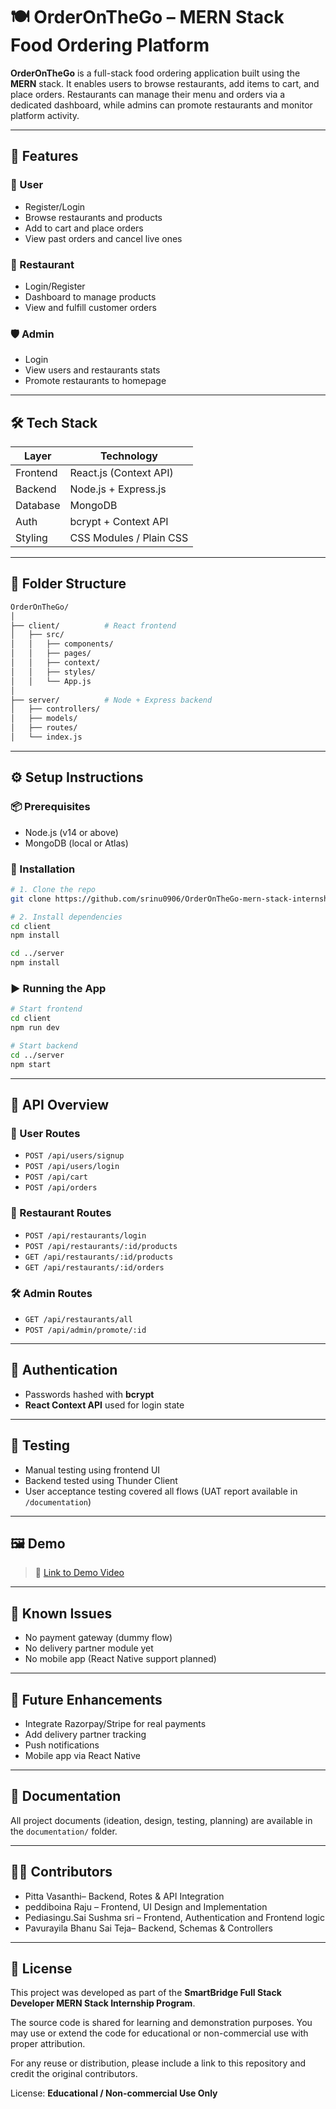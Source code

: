 # 🍽️ OrderOnTheGo – MERN Stack Food Ordering Platform

**OrderOnTheGo** is a full-stack food ordering application built using the **MERN** stack. It enables users to browse restaurants, add items to cart, and place orders. Restaurants can manage their menu and orders via a dedicated dashboard, while admins can promote restaurants and monitor platform activity.

---

## 🚀 Features

### 👤 User
- Register/Login
- Browse restaurants and products
- Add to cart and place orders
- View past orders and cancel live ones

### 🍴 Restaurant
- Login/Register
- Dashboard to manage products
- View and fulfill customer orders

### 🛡️ Admin
- Login
- View users and restaurants stats
- Promote restaurants to homepage

---

## 🛠️ Tech Stack

| Layer        | Technology             |
|--------------|------------------------|
| Frontend     | React.js (Context API) |
| Backend      | Node.js + Express.js   |
| Database     | MongoDB                |
| Auth         | bcrypt + Context API   |
| Styling      | CSS Modules / Plain CSS|

---

## 📁 Folder Structure

```bash
OrderOnTheGo/
│
├── client/          # React frontend
│   ├── src/
│   │   ├── components/
│   │   ├── pages/
│   │   ├── context/
│   │   ├── styles/
│   │   └── App.js
│
├── server/          # Node + Express backend
│   ├── controllers/
│   ├── models/
│   ├── routes/
│   └── index.js
````

---

## ⚙️ Setup Instructions

### 📦 Prerequisites

* Node.js (v14 or above)
* MongoDB (local or Atlas)

### 🧩 Installation

```bash
# 1. Clone the repo
git clone https://github.com/srinu0906/OrderOnTheGo-mern-stack-internship-project.git

# 2. Install dependencies
cd client
npm install

cd ../server
npm install
```


### ▶️ Running the App

```bash
# Start frontend
cd client
npm run dev

# Start backend
cd ../server
npm start
```

---

## 🔌 API Overview

### 🧑 User Routes

* `POST /api/users/signup`
* `POST /api/users/login`
* `POST /api/cart`
* `POST /api/orders`

### 🍴 Restaurant Routes

* `POST /api/restaurants/login`
* `POST /api/restaurants/:id/products`
* `GET /api/restaurants/:id/products`
* `GET /api/restaurants/:id/orders`

### 🛠 Admin Routes

* `GET /api/restaurants/all`
* `POST /api/admin/promote/:id`

---

## 🔐 Authentication

* Passwords hashed with **bcrypt**
* **React Context API** used for login state

---

## 🧪 Testing

* Manual testing using frontend UI
* Backend tested using Thunder Client
* User acceptance testing covered all flows (UAT report available in `/documentation`)

---

## 🖼 Demo

> 📸 [Link to Demo Video](https://drive.google.com/file/d/1iXTpXvCYmCfNxp_BeDDFqVF3GosNmMtB/view?usp=sharing)

---

## 🐞 Known Issues

* No payment gateway (dummy flow)
* No delivery partner module yet
* No mobile app (React Native support planned)

---

## 🌱 Future Enhancements

* Integrate Razorpay/Stripe for real payments
* Add delivery partner tracking
* Push notifications
* Mobile app via React Native

---

## 📎 Documentation

All project documents (ideation, design, testing, planning) are available in the `documentation/` folder.

---

## 🧑‍💻 Contributors

* Pitta Vasanthi– Backend, Rotes & API Integration
* peddiboina Raju – Frontend, UI Design and Implementation
* Pediasingu.Sai Sushma sri – Frontend, Authentication and Frontend logic
* Pavurayila Bhanu Sai Teja– Backend, Schemas & Controllers

---

## 📂 License

This project was developed as part of the **SmartBridge Full Stack Developer MERN Stack Internship Program**.

The source code is shared for learning and demonstration purposes. You may use or extend the code for educational or non-commercial use with proper attribution.

For any reuse or distribution, please include a link to this repository and credit the original contributors.

License: **Educational / Non-commercial Use Only**

